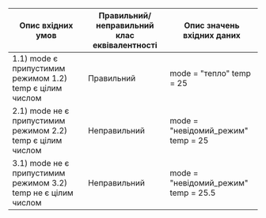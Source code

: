 | Опис вхідних умов                                  | Правильний/неправильний клас еквівалентності | Опис значень вхідних даних    |
| ------------------------------------------------- | --------------------------------------------- | ----------------------------- |
| 1.1) mode є припустимим режимом 1.2) temp є цілим числом                  | Правильний                                   | mode = "тепло" temp = 25 |
| 2.1) mode не є припустимим режимом  2.2) temp є цілим числом              | Неправильний                                 | mode = "невідомий_режим" temp = 25|
| 3.1) mode не є припустимим режимом  3.2) temp не є цілим числом              | Неправильний                                 | mode = "невідомий_режим" temp = 25.5|

